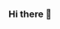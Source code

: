 ### Hi there 👋

<!--
**Abdullahtareq/Abdullahtareq** is a ✨ _special_ ✨ repository because its `README.md` (this file) appears on your GitHub profile.

Here are some ideas to get you started:

- 🔭 I’m a gammer and MIS student ...
- 🌱 I’m intrested on learning how how to be a pro programmer ...
- 👯 my favorite hobby is play video games and play football and basketball and watch them ...
- 🤔 I’m working on rise my gardes and git higher GPA ...![Screen Shot 2021-10-26 at 5 31 41 PM](https://user-images.githubusercontent.com/93145495/139557658-1328a368-3050-4b96-9fc7-c559e01df465.png)

-->

